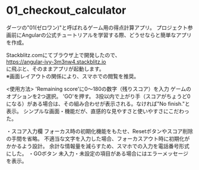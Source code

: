 # 01_checkout_calculator
ダーツの"01(ゼロワン)"と呼ばれるゲーム用の得点計算アプリ。
プロジェクト参画前にAngularの公式チュートリアルを学習する際、どうせならと簡単なアプリを作成。  
  
Stackblitz.comにてブラウザ上で開発したので、  
https://angular-ivy-3m3nw4.stackblitz.io  
に飛ぶと、そのままアプリが起動します。  
※画面レイアウトの関係により、スマホでの閲覧を推奨。

<使用方法>
'Remaining score'に0〜180の数字（残りスコア）を入力
ゲームのオプションを2つ選択。
'GO'を押す。
3投以内で上がり手（スコアがちょうど0になる）がある場合は、その組み合わせが表示される。なければ"No finish."と表示。
シンプルな画面・機能だが、直感的な見やすさと使いやすさにこだわった。

・スコア入力欄
フォーカス時の初期化機能をもたせ、Resetボタンやスコア削除の手間を省略。
不適当な文字を入力した場合、フォーカスアウト時に初期化がかかるよう設計。
余計な情報量を減らすため、スマホでの入力を電話番号形式にした。
・GOボタン
未入力・未設定の項目がある場合にはエラーメッセージを表示。
